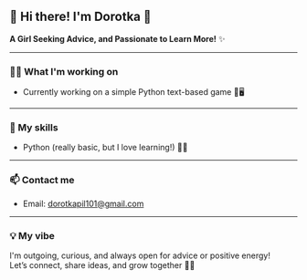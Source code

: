 ## 🌸 Hi there! I'm Dorotka 🌸

**A Girl Seeking Advice, and Passionate to Learn More!** ✨

---

### 👩‍💻 What I'm working on
- Currently working on a simple Python text-based game 🎲🖥️

---

### 🧰 My skills
- Python (really basic, but I love learning!) 🐍💕

---

### 📫 Contact me
- Email: dorotkapil101@gmail.com

---

### 💡 My vibe

I'm outgoing, curious, and always open for advice or positive energy!  
Let’s connect, share ideas, and grow together 🌱💌

